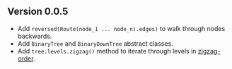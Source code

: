 ## Version 0.0.5

* Add `reversed(Route(node_1 ... node_n).edges)` to walk through nodes backwards.
* Add `BinaryTree` and `BinaryDownTree` abstract classes.
* Add `tree.levels.zigzag()` method to iterate through levels in [zigzag-order](https://www.geeksforgeeks.org/zigzag-tree-traversal/).
